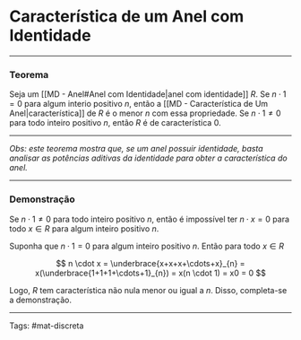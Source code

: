 # Característica de um Anel com Identidade

---

### Teorema

Seja um [[MD - Anel#Anel com Identidade|anel com identidade]] $R$. Se $n \cdot 1 = 0$ para algum interio positivo $n$, então a [[MD - Característica de Um Anel|característica]] de $R$ é o menor $n$ com essa propriedade. Se $n \cdot 1 \neq 0$ para todo inteiro positivo $n$, então $R$ é de característica $0$.

---

*Obs: este teorema mostra que, se um anel possuir identidade, basta analisar as potências aditivas da identidade para obter a característica do anel.*

---

### Demonstração

Se $n \cdot 1 \neq 0$ para todo inteiro positivo $n$, então é impossível ter $n \cdot x = 0$ para todo $x \in R$ para algum inteiro positivo $n$.

Suponha que $n \cdot 1 = 0$ para algum inteiro positivo $n$. Então para todo $x \in R$

$$
n \cdot x = \underbrace{x+x+x+\cdots+x}_{n} = x(\underbrace{1+1+1+\cdots+1}_{n}) = x(n \cdot 1) = x0 = 0
$$

Logo, $R$ tem característica não nula menor ou igual a $n$. Disso, completa-se a demonstração.

---

Tags: #mat-discreta 